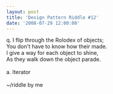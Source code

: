 ```yaml
---
layout: post
title: 'Design Pattern Riddle #12'
date: '2008-07-29 12:00:00'
---
```


q. I flip through the Rolodex of objects;<br>You don't have to know how their made.<br>I give a way for each object to shine,<br>As they walk down the object parade.<br><br>a. Iterator<br><br>~/riddle by me